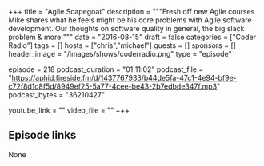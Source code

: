 +++
title = "Agile Scapegoat"
description = """Fresh off new Agile courses Mike shares what he feels might be his core problems with Agile software development. Our thoughts on software quality in general, the big slack problem & more!"""
date = "2016-08-15"
draft = false
categories = ["Coder Radio"]
tags = []
hosts = ["chris","michael"]
guests = []
sponsors = []
header_image = "/images/shows/coderradio.png"
type = "episode"

episode = 218
podcast_duration = "01:11:02"
podcast_file = "https://aphid.fireside.fm/d/1437767933/b44de5fa-47c1-4e94-bf9e-c72f8d1c8f5d/8949ef25-5a77-4cee-be43-2b7edbde347f.mp3"
podcast_bytes = "36210427"

youtube_link = ""
video_file = ""
+++

## Episode links

None

